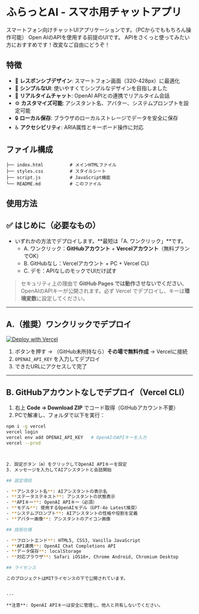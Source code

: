 # ふらっとAI - スマホ用チャットアプリ

スマートフォン向けチャットUIアプリケーションです。（PCからでももちろん操作可能）
Open AIのAPIを使用する前提のUIです。
APIをさくっと使ってみたい方におすすめです！改変なご自由にどうぞ！

## 特徴

- 📱 **レスポンシブデザイン**: スマートフォン画面（320-428px）に最適化
- 🎨 **シンプルなUI**: 使いやすくてシンプルなデザインを目指しました
- 💬 **リアルタイムチャット**: OpenAI APIとの連携でリアルタイム会話
- ⚙️ **カスタマイズ可能**: アシスタント名、アバター、システムプロンプトを設定可能
- 🔒 **ローカル保存**: ブラウザのローカルストレージでデータを安全に保存
- ♿ **アクセシビリティ**: ARIA属性とキーボード操作に対応

## ファイル構成

```
├── index.html          # メインHTMLファイル
├── styles.css          # スタイルシート
├── script.js           # JavaScript機能
└── README.md           # このファイル
```

## 使用方法

## ✅ はじめに（必要なもの）
- いずれかの方法でデプロイします。**最短は「A. ワンクリック」**です。
  - A. ワンクリック：**GitHubアカウント** + **Vercelアカウント**（無料プランでOK）
  - B. GitHubなし：Vercelアカウント + PC + Vercel CLI
  - C. デモ：APIなしのモックでUIだけ試す

> セキュリティ上の理由で **GitHub Pages では動作させないでください**。  
> OpenAIのAPIキーが公開されます。必ず Vercel でデプロイし、キーは**環境変数**に設定してください。

---

## A.（推奨）ワンクリックでデプロイ
[![Deploy with Vercel](https://vercel.com/button)](https://vercel.com/new/clone?repository-url=https://github.com/<YOUR>/<REPO>&project-name=flatto-ai&repository-name=flatto-ai&env=OPENAI_API_KEY&envDescription=Your%20OpenAI%20API%20Key)

1. ボタンを押す → （GitHub未所持なら）**その場で無料作成** → Vercelに接続  
2. `OPENAI_API_KEY` を入力してデプロイ  
3. できたURLにアクセスして完了

---

## B. GitHubアカウントなしでデプロイ（Vercel CLI）
1. 右上 **Code → Download ZIP** でコード取得（GitHubアカウント不要）  
2. PCで解凍し、フォルダで以下を実行：

```bash
npm i -g vercel
vercel login
vercel env add OPENAI_API_KEY   # OpenAIのAPIキーを入力
vercel --prod



2. 設定ボタン（⚙️）をクリックしてOpenAI APIキーを設定
3. メッセージを入力してAIアシスタントと会話開始

## 設定項目

- **アシスタント名**: AIアシスタントの表示名
- **ステータステキスト**: アシスタントの状態表示
- **APIキー**: OpenAI APIキー（必須）
- **モデル**: 使用するOpenAIモデル（GPT-4o Latest推奨）
- **システムプロンプト**: AIアシスタントの性格や役割を定義
- **アバター画像**: アシスタントのアイコン画像

## 技術仕様

- **フロントエンド**: HTML5, CSS3, Vanilla JavaScript
- **API連携**: OpenAI Chat Completions API
- **データ保存**: localStorage
- **対応ブラウザ**: Safari iOS16+, Chrome Android, Chromium Desktop

## ライセンス

このプロジェクトはMITライセンスの下で公開されています。


---

**注意**: OpenAI APIキーは安全に管理し、他人と共有しないでください。
